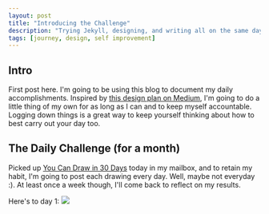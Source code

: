 ```yaml
---
layout: post
title: "Introducing the Challenge"
description: "Trying Jekyll, designing, and writing all on the same day"
tags: [journey, design, self improvement]
---
```


## Intro

First post here. I'm going to be using this blog to document my daily accomplishments.
Inspired by [this design plan on Medium](https://designyear.com/), I'm going to do a little
thing of my own for as long as I can and to keep myself accountable. Logging down things
is a great way to keep yourself thinking about how to best carry out your day too.

## The Daily Challenge (for a month)

Picked up [You Can Draw in 30 Days](https://www.amazon.com/You-Can-Draw-30-Days-ebook/dp/B004MYFV0O/ref=dp_kinw_strp_1)
today in my mailbox, and to retain my habit, I'm going to post each drawing every day. Well, maybe
not everyday :). At least once a week though, I'll come back to reflect on my results.

Here's to day 1:
<img src="https://scontent-lax3-2.xx.fbcdn.net/v/t34.0-12/16934105_1161785323920365_642254611_n.jpg?oh=dd8ce7199186ff701d78572dd38d7e7b&oe=58AFEB73"/>